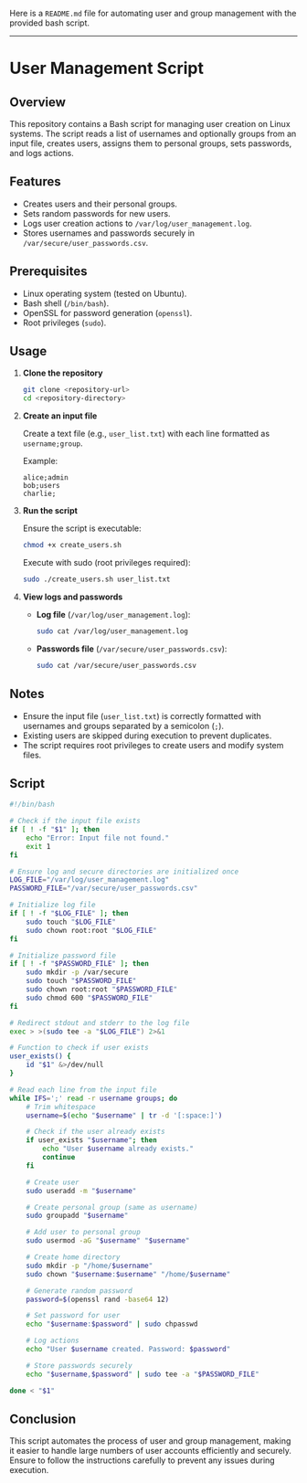 Here is a `README.md` file for automating user and group management with the provided bash script.

---

# User Management Script

## Overview

This repository contains a Bash script for managing user creation on Linux systems. The script reads a list of usernames and optionally groups from an input file, creates users, assigns them to personal groups, sets passwords, and logs actions.

## Features

- Creates users and their personal groups.
- Sets random passwords for new users.
- Logs user creation actions to `/var/log/user_management.log`.
- Stores usernames and passwords securely in `/var/secure/user_passwords.csv`.

## Prerequisites

- Linux operating system (tested on Ubuntu).
- Bash shell (`/bin/bash`).
- OpenSSL for password generation (`openssl`).
- Root privileges (`sudo`).

## Usage

1. **Clone the repository**

   ```bash
   git clone <repository-url>
   cd <repository-directory>
   ```

2. **Create an input file**

   Create a text file (e.g., `user_list.txt`) with each line formatted as `username;group`.

   Example:
   ```
   alice;admin
   bob;users
   charlie;
   ```

3. **Run the script**

   Ensure the script is executable:
   ```bash
   chmod +x create_users.sh
   ```

   Execute with sudo (root privileges required):
   ```bash
   sudo ./create_users.sh user_list.txt
   ```

4. **View logs and passwords**

   - **Log file** (`/var/log/user_management.log`):
     ```bash
     sudo cat /var/log/user_management.log
     ```

   - **Passwords file** (`/var/secure/user_passwords.csv`):
     ```bash
     sudo cat /var/secure/user_passwords.csv
     ```

## Notes

- Ensure the input file (`user_list.txt`) is correctly formatted with usernames and groups separated by a semicolon (`;`).
- Existing users are skipped during execution to prevent duplicates.
- The script requires root privileges to create users and modify system files.

## Script

```bash
#!/bin/bash

# Check if the input file exists
if [ ! -f "$1" ]; then
    echo "Error: Input file not found."
    exit 1
fi

# Ensure log and secure directories are initialized once
LOG_FILE="/var/log/user_management.log"
PASSWORD_FILE="/var/secure/user_passwords.csv"

# Initialize log file
if [ ! -f "$LOG_FILE" ]; then
    sudo touch "$LOG_FILE"
    sudo chown root:root "$LOG_FILE"
fi

# Initialize password file
if [ ! -f "$PASSWORD_FILE" ]; then
    sudo mkdir -p /var/secure
    sudo touch "$PASSWORD_FILE"
    sudo chown root:root "$PASSWORD_FILE"
    sudo chmod 600 "$PASSWORD_FILE"
fi

# Redirect stdout and stderr to the log file
exec > >(sudo tee -a "$LOG_FILE") 2>&1

# Function to check if user exists
user_exists() {
    id "$1" &>/dev/null
}

# Read each line from the input file
while IFS=';' read -r username groups; do
    # Trim whitespace
    username=$(echo "$username" | tr -d '[:space:]')

    # Check if the user already exists
    if user_exists "$username"; then
        echo "User $username already exists."
        continue
    fi

    # Create user
    sudo useradd -m "$username"

    # Create personal group (same as username)
    sudo groupadd "$username"

    # Add user to personal group
    sudo usermod -aG "$username" "$username"

    # Create home directory
    sudo mkdir -p "/home/$username"
    sudo chown "$username:$username" "/home/$username"

    # Generate random password
    password=$(openssl rand -base64 12)

    # Set password for user
    echo "$username:$password" | sudo chpasswd

    # Log actions
    echo "User $username created. Password: $password"

    # Store passwords securely
    echo "$username,$password" | sudo tee -a "$PASSWORD_FILE"

done < "$1"
```

## Conclusion

This script automates the process of user and group management, making it easier to handle large numbers of user accounts efficiently and securely. Ensure to follow the instructions carefully to prevent any issues during execution.
